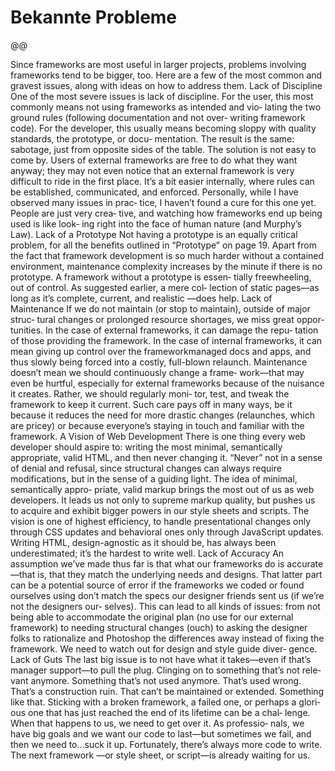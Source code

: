 # Bekannte Probleme

@@

Since frameworks are most useful in larger projects, problems
involving frameworks tend to be bigger, too. Here are a few of the
most common and gravest issues, along with ideas on how to
address them.
Lack of Discipline
One of the most severe issues is lack of discipline. For the user, this
most commonly means not using frameworks as intended and vio‐
lating the two ground rules (following documentation and not over‐
writing framework code). For the developer, this usually means
becoming sloppy with quality standards, the prototype, or docu‐
mentation. The result is the same: sabotage, just from opposite sides
of the table.
The solution is not easy to come by. Users of external frameworks
are free to do what they want anyway; they may not even notice that
an external framework is very difficult to ride in the first place. It’s a
bit easier internally, where rules can be established, communicated,
and enforced. Personally, while I have observed many issues in prac‐
tice, I haven’t found a cure for this one yet. People are just very crea‐
tive, and watching how frameworks end up being used is like look‐
ing right into the face of human nature (and Murphy’s Law).
Lack of a Prototype
Not having a prototype is an equally critical problem, for all the
benefits outlined in “Prototype” on page 19. Apart from the fact that
framework development is so much harder without a contained
environment, maintenance complexity increases by the minute if
there is no prototype. A framework without a prototype is essen‐
tially freewheeling, out of control. As suggested earlier, a mere col‐
lection of static pages—as long as it’s complete, current, and realistic
—does help.
Lack of Maintenance
If we do not maintain (or stop to maintain), outside of major struc‐
tural changes or prolonged resource shortages, we miss great oppor‐
tunities. In the case of external frameworks, it can damage the repu‐
tation of those providing the framework. In the case of internal
frameworks, it can mean giving up control over the frameworkmanaged docs and apps, and thus slowly being forced into a costly,
full-blown relaunch.
Maintenance doesn’t mean we should continuously change a frame‐
work—that may even be hurtful, especially for external frameworks
because of the nuisance it creates. Rather, we should regularly moni‐
tor, test, and tweak the framework to keep it current. Such care pays
off in many ways, be it because it reduces the need for more drastic
changes (relaunches, which are pricey) or because everyone’s staying
in touch and familiar with the framework.
A Vision of Web Development
There is one thing every web developer should aspire to: writing
the most minimal, semantically appropriate, valid HTML, and then
never changing it. “Never” not in a sense of denial and refusal, since
structural changes can always require modifications, but in the
sense of a guiding light. The idea of minimal, semantically appro‐
priate, valid markup brings the most out of us as web developers. It
leads us not only to supreme markup quality, but pushes us to
acquire and exhibit bigger powers in our style sheets and scripts.
The vision is one of highest efficiency, to handle presentational
changes only through CSS updates and behavioral ones only
through JavaScript updates. Writing HTML, design-agnostic as it
should be, has always been underestimated; it’s the hardest to write
well.
Lack of Accuracy
An assumption we’ve made thus far is that what our frameworks do
is accurate—that is, that they match the underlying needs and
designs. That latter part can be a potential source of error if the
frameworks we coded or found ourselves using don’t match the
specs our designer friends sent us (if we’re not the designers our‐
selves). This can lead to all kinds of issues: from not being able to
accommodate the original plan (no use for our external framework)
to needing structural changes (ouch) to asking the designer folks to
rationalize and Photoshop the differences away instead of fixing the
framework. We need to watch out for design and style guide diver‐
gence.
Lack of Guts
The last big issue is to not have what it takes—even if that’s manager
support—to pull the plug. Clinging on to something that’s not rele‐
vant anymore. Something that’s not used anymore. That’s used
wrong. That’s a construction ruin. That can’t be maintained or
extended. Something like that.
Sticking with a broken framework, a failed one, or perhaps a glori‐
ous one that has just reached the end of its lifetime can be a chal‐
lenge. When that happens to us, we need to get over it. As professio‐
nals, we have big goals and we want our code to last—but sometimes
we fail, and then we need to…suck it up.
Fortunately, there’s always more code to write. The next framework
—or style sheet, or script—is already waiting for us.